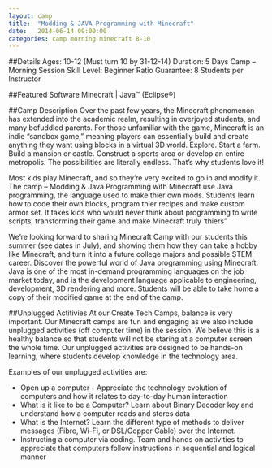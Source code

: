 ```yaml
---
layout: camp
title:  "Modding & JAVA Programming with Minecraft"
date:   2014-06-14 09:00:00
categories: camp morning minecraft 8-10
---
```


##Details
Ages: 10-12 (Must turn 10 by 31-12-14)
Duration: 5 Days Camp – Morning Session
Skill Level: Beginner 
Ratio Guarantee: 8 Students per Instructor


##Featured Software
Minecraft | Java™ (Eclipse®)

##Camp Description
Over the past few years, the Minecraft phenomenon has extended into the academic realm, resulting in overjoyed students, and many befuddled parents. For those unfamiliar with the game, Minecraft is an indie “sandbox game,” meaning players can essentially build and create anything they want using blocks in a virtual 3D world. Explore. Start a farm. Build a mansion or castle. Construct a sports area or develop an entire metropolis. The possibilities are literally endless. That’s why students love it!

Most kids play Minecraft, and so they’re very excited to go in and modify it. The camp – Modding & Java Programming with Minecraft use Java programming, the language used to make thier own mods. Students learn how to code their own blocks, program thier recipes and make custom armor set. It takes kids who would never think about programming to write scripts, transforming their game and make Minecraft truly ‘thiers”

We’re looking forward to sharing Minecraft Camp with our students this summer (see dates in July), and showing them how they can take a hobby like Minecraft, and turn it into a future college majors and possible STEM career. Discover the powerful world of Java programming using Minecraft. Java is one of the most in-demand programming languages on the job market today, and is the development language applicable to engineering, development, 3D rendering and more. Students will be able to take home a copy of their modified game at the end of the camp.
 

##Unplugged Actitivies
At our Create Tech Camps, balance is very important. Our Minecraft camps are fun and engaging as we also include unplugged activities (off computer time) in the session. We believe this is a healthy balance so that students will not be staring at a computer screen the whole time. Our unplugged activities are designed to be hands-on learning, where students develop knowledge in the technology area.

Examples of our unplugged activities are: 

* Open up a computer - Appreciate the technology evolution of computers and how it relates to day-to-day human interaction
* What is it like to be a Computer? Learn about Binary Decoder key and understand how a computer reads and stores data
* What is the Internet? Learn the different type of methods to deliver messages (Fibre, Wi-Fi, or DSL/Copper Cable) over the Internet.
* Instructing a computer via coding. Team and hands on activities to appreciate that computers follow instructions in sequential and logical manner